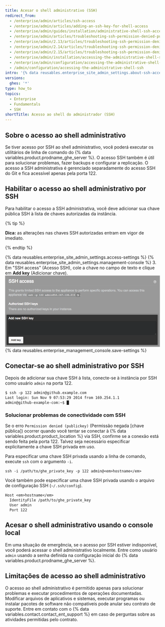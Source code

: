 ```yaml
---
title: Acesar o shell administrativo (SSH)
redirect_from:
  - /enterprise/admin/articles/ssh-access
  - /enterprise/admin/articles/adding-an-ssh-key-for-shell-access
  - /enterprise/admin/guides/installation/administrative-shell-ssh-access
  - /enterprise/admin/articles/troubleshooting-ssh-permission-denied-publickey
  - /enterprise/admin/2.13/articles/troubleshooting-ssh-permission-denied-publickey
  - /enterprise/admin/2.14/articles/troubleshooting-ssh-permission-denied-publickey
  - /enterprise/admin/2.15/articles/troubleshooting-ssh-permission-denied-publickey
  - /enterprise/admin/installation/accessing-the-administrative-shell-ssh
  - /enterprise/admin/configuration/accessing-the-administrative-shell-ssh
  - /admin/configuration/accessing-the-administrative-shell-ssh
intro: '{% data reusables.enterprise_site_admin_settings.about-ssh-access %}'
versions:
  ghes: '*'
type: how_to
topics:
  - Enterprise
  - Fundamentals
  - SSH
shortTitle: Acesso ao shell do administrador (SSH)
---
```


## Sobre o acesso ao shell administrativo

Se tiver acesso por SSH ao shell administrativo, você poderá executar os utilitários de linha de comando do {% data variables.product.prodname_ghe_server %}. O acesso SSH também é útil para solucionar problemas, fazer backups e configurar a replicação. O acesso a SSH administrativa é gerenciado separadamente do acesso SSH do Git e fica acessível apenas pela porta 122.

## Habilitar o acesso ao shell administrativo por SSH

Para habilitar o acesso a SSH administrativa, você deve adicionar sua chave pública SSH à lista de chaves autorizadas da instância.

{% tip %}

**Dica:** as alterações nas chaves SSH autorizadas entram em vigor de imediato.

{% endtip %}

{% data reusables.enterprise_site_admin_settings.access-settings %}
{% data reusables.enterprise_site_admin_settings.management-console %}
3. Em "SSH access" (Acesso SSH), cole a chave no campo de texto e clique em **Add key** (Adicionar chave). ![Caixa de texto e botão para adicionar uma chave SSH](/assets/images/enterprise/settings/add-authorized-ssh-key-admin-shell.png)
{% data reusables.enterprise_management_console.save-settings %}

## Conectar-se ao shell administrativo por SSH

Depois de adicionar sua chave SSH à lista, conecte-se à instância por SSH como usuário `admin` na porta 122.

```shell
$ ssh -p 122 admin@github.example.com
Last login: Sun Nov 9 07:53:29 2014 from 169.254.1.1
admin@github-example-com:~$ █
```

### Solucionar problemas de conectividade com SSH

Se o erro `Permission denied (publickey)` (Permissão negada [chave pública]) ocorrer quando você tentar se conectar à {% data variables.product.product_location %} via SSH, confirme se a conexão está sendo feita pela porta 122. Talvez seja necessário especificar explicitamente a chave SSH privada em uso.

Para especificar uma chave SSH privada usando a linha de comando, execute `ssh` com o argumento `-i`.

```shell
ssh -i /path/to/ghe_private_key -p 122 admin@<em>hostname</em>
```

Você também pode especificar uma chave SSH privada usando o arquivo de configuração SSH (`~/.ssh/config`).

```shell
Host <em>hostname</em>
  IdentityFile /path/to/ghe_private_key
  User admin
  Port 122
```

## Acesar o shell administrativo usando o console local

Em uma situação de emergência, se o acesso por SSH estiver indisponível, você poderá acessar o shell administrativo localmente. Entre como usuário `admin` usando a senha definida na configuração inicial do {% data variables.product.prodname_ghe_server %}.

## Limitações de acesso ao shell administrativo

O acesso ao shell administrativo é permitido apenas para solucionar problemas e executar procedimentos de operações documentadas. Modificar arquivos de aplicativos e sistemas, executar programas ou instalar pacotes de software não compatíveis pode anular seu contrato de suporte. Entre em contato com o {% data variables.contact.contact_ent_support %} em caso de perguntas sobre as atividades permitidas pelo contrato.
